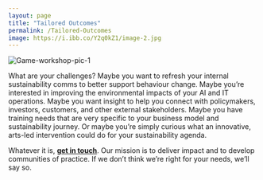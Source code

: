 ```yaml
---
layout: page
title: "Tailored Outcomes"
permalink: /Tailored-Outcomes
image: https://i.ibb.co/Y2q0kZ1/image-2.jpg
---
```


<img src="https://i.ibb.co/vBjv8tB/Game-workshop-pic-1.jpg" alt="Game-workshop-pic-1" border="0">

What are your challenges? Maybe you want to refresh your internal sustainability comms to better support behaviour change. Maybe you’re interested in improving the environmental impacts of your AI and IT operations. Maybe you want insight to help you connect with policymakers, investors, customers, and other external stakeholders. Maybe you have training needs that are very specific to your business model and sustainability journey. Or maybe you’re simply curious what an innovative, arts-led intervention could do for your sustainability agenda.

Whatever it is, **[get in touch](Contact)**. Our mission is to deliver impact and to develop communities of practice. If we don’t think we’re right for your needs, we’ll say so.